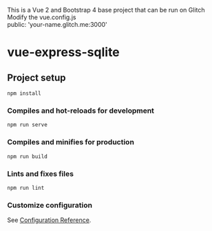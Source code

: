 This is a Vue 2 and Bootstrap 4 base project that can be run on Glitch <br/>
Modify the vue.config.js <br/>
public: 'your-name.glitch.me:3000' <br/>

# vue-express-sqlite

## Project setup
```
npm install
```

### Compiles and hot-reloads for development
```
npm run serve
```

### Compiles and minifies for production
```
npm run build
```

### Lints and fixes files
```
npm run lint
```

### Customize configuration
See [Configuration Reference](https://cli.vuejs.org/config/).
